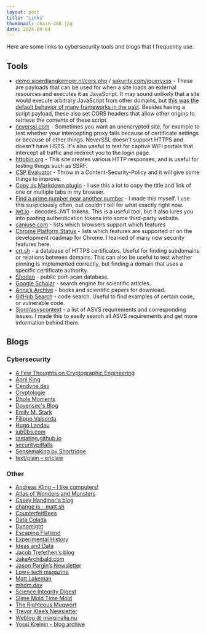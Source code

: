 ```yaml
---
layout: post
title: "Links"
thumbnail: chain-480.jpg
date: 2024-09-04
---
```


Here are some links to cybersecurity tools and blogs that I frequently use.

<!-- Photo source: https://pixabay.com/photos/chain-chain-link-border-722278/ -->

## Tools

- [demo.sjoerdlangkemper.nl/cors.php](https://demo.sjoerdlangkemper.nl/cors.php) / [sakurity.com/jqueryxss](https://sakurity.com/jqueryxss) - These are payloads that can be used for when a site loads an external resources and executes it as JavaScript. It may sound unlikely that a site would execute arbitrary JavaScript from other domains, but [this was the default behavior of many frameworks in the past](https://www.sjoerdlangkemper.nl/2017/09/27/some-libraries-evaluate-remote-javascript/). Besides having a script payload, these also set CORS headers that allow other origins to retrieve the contents of these script.
- [neverssl.com](http://neverssl.com/) - Sometimes you want an unencrypted site, for example to test whether your intercepting proxy fails because of certificate settings or because of other things. NeverSSL doesn't support HTTPS and doesn't have HSTS. It's also useful to test for captive WiFi portals that intercept all traffic and redirect you to the login page.
- [httpbin.org](https://httpbin.org/) - This site creates various HTTP responses, and is useful for testing things such as SSRF.
- [CSP Evaluator](https://csp-evaluator.withgoogle.com/) - Throw in a Content-Security-Policy and it will give some things to improve.
- [Copy as Markdown plugin](https://chromewebstore.google.com/detail/copy-as-markdown/fkeaekngjflipcockcnpobkpbbfbhmdn) - I use this a lot to copy the title and link of one or multiple tabs in my browser.
- [Find a prime number near another number](http://linuxonly.nl/docs/51/148_Find_a_prime_number_near_another_number.html) - I made this myself. I use this suspiciously often, but couldn't tell for what exactly right now.
- [jwt.io](https://jwt.io/) - decodes JWT tokens. This is a useful tool, but it also lures you into pasting authentication tokens into some third-party website.
- [caniuse.com](https://caniuse.com/) - lists which browsers support which features
- [Chrome Platform Status](https://chromestatus.com/roadmap) - lists which features are supported or on the development roadmap for Chrome. I learned of many new security features here.
- [crt.sh](https://crt.sh/) - a database of HTTPS certificates. Useful for finding subdomains or relations between domains. This can also be useful to test whether pinning is implemented correctly, but finding a domain that uses a specific certificate authority.
- [Shodan](https://www.shodan.io/) - public port-scan database.
- [Google Scholar](https://scholar.google.com/) - search engine for scientific articles.
- [Anna’s Archive](https://annas-archive.org/) - books and scientific papers for download.
- [GitHub Search](https://github.com/search?type=code) - code search. Useful to find examples of certain code, or vulnerable code.
- [Sjord/asvscontext](https://github.com/Sjord/asvscontext) - a list of ASVS requirements and corresponding issues. I made this to easily search all ASVS requirements and get more information behind them.

## Blogs

### Cybersecurity

- [A Few Thoughts on Cryptographic Engineering](https://blog.cryptographyengineering.com/)
- [April King](https://grayduck.mn/)
- [Cendyne.dev](https://cendyne.dev/posts/)
- [Cryptologie](https://cryptologie.net/)
- [Dhole Moments](https://soatok.blog/)
- [Doyensec's Blog](https://blog.doyensec.com/)
- [Emily M. Stark](https://emilymstark.com/blog.html)
- [Filippo Valsorda](https://words.filippo.io/)
- [Hugo Landau](https://www.devever.net/~hl/)
- [jub0bs.com](https://jub0bs.com/posts/)
- [rastating.github.io](https://rastating.github.io/)
- [securitypitfalls](https://securitypitfalls.wordpress.com/)
- [Sensemaking by Shortridge](https://kellyshortridge.com/blog/)
- [text/plain – ericlaw](https://textslashplain.com/)

### Other

- [Andreas Kling – I like computers!](https://awesomekling.github.io/)
- [Atlas of Wonders and Monsters](https://etiennefd.substack.com/)
- [Casey Handmer's blog](https://caseyhandmer.wordpress.com/)
- [change is - matt.sh](https://matt.sh/)
- [CounterfeitBees](https://counterfeitbees.substack.com/)
- [Data Colada](https://datacolada.org/)
- [Dynomight](https://dynomight.net/)
- [Escaping Flatland](https://www.henrikkarlsson.xyz/)
- [Experimental History](https://www.experimental-history.com/)
- [Ideas and Data](https://ideasanddata.wordpress.com/)
- [Jacob Trefethen's blog](https://blog.jacobtrefethen.com/)
- [JakeArchibald.com](https://jakearchibald.com/)
- [Jason Pargin’s Newsletter](https://jasonpargin.substack.com/)
- [Low←tech magazine](https://solar.lowtechmagazine.com/)
- [Matt Lakeman](https://mattlakeman.org/)
- [mhdm.dev](https://mhdm.dev/posts/)
- [Science Integrity Digest](https://scienceintegritydigest.com/)
- [Slime Mold Time Mold](https://slimemoldtimemold.com/)
- [The Righteous Mugwort](https://ruthdaniel.substack.com/)
- [Trevor Klee’s Newsletter](https://trevorklee.substack.com/)
- [Weblog @ marginalia.nu](https://www.marginalia.nu/log/)
- [Yossi Kreinin - blog archive](https://yosefk.com/blog/)
